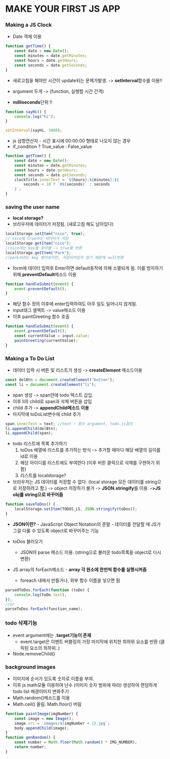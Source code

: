 # MAKE YOUR FIRST JS APP

### Making a JS Clock

-   Date 객체 이용

```js
function getTime() {
    const date = new Date();
    const minutes = date.getMinutes;
    const hours = date.getHours;
    const seconds = date.getSeconds;
}
```

-   새로고침을 해야만 시간이 update되는 문제가발생. -> **setInterval**함수를 이용!!

-   argument 두개 -> (function, 실행할 시간 간격)
-   **milliseconds**단위 !!

```js
function sayHi() {
    console.log("hi");
}

setInterval(sayHi, 3000);
```

-   js 삼항연산자 - 시간 표시에 00:00:00 형태로 나오지 않는 경우
-   if_condition ? True_value : False_value

```js
function getTime() {
    const date = new Date();
    const minutes = date.getMinutes;
    const hours = date.getHours;
    const seconds = date.getSeconds;
    clockTitle.innerText = `${hours}:${minutes}:${
        seconds < 10 ? `0${seconds}` : seconds
    }`;
}
```

### saving the user name

-   **local storage?**
-   브라우저에 데이터가 저장됨. (새로고침 해도 남아있다)

```js
localStorage.setItem("nico", true);
// nico에 true라는 데이터가 저장
localStorage.getItem("nico");
//nico라는 key를 찾아봄 -> true를 반환
localStorage.getItem("Park");
//park이라는 key 찾아보지만, 저장되어있지 않기 때문에 null반환
```

-   form에 데이터 입력후 Enter하면 default동작에 의해 소멸되게 됨. 이를 방지하기 위해 **preventDefault**메소드 이용

```js
function handleSubmit(event) {
    event.preventDefault();
}
```

-   해당 함수 정의 이후에 enter입력하여도 아무 일도 일어나지 않게됨.
-   input태그 셀렉트 -> value메소드 이용
-   이후 paintGreeting 함수 호출

```js
function handleSubmit(event) {
    event.preventDefault();
    const currentValue = input.value;
    paintGreeting(currentValue);
}
```

### Making a To Do List

-   데이터 입력 시 버튼 및 리스트가 생성 -> **createElement** 메소드이용

```js
const delBtn = document.createElement("button");
const li = document.createElement("li");
```

-   span 생성 -> span안에 todo 텍스트 삽입.
-   이후 li의 child로 span과 삭제 버튼을 삽입
-   child 추가 -> **appendChild메소드 이용**
-   마지막에 toDoList변수에 child 추가

```js
span.innerText = text; //text : 함수 argument, todo.js참조
li.appendChild(delBtn);
li.appendChild(span);
```

-   todo 리스트에 목록 추가하기
    1. toDos 배열에 리스트를 추가하는 방식 -> 추가할 때마다 해당 배열의 길이를 id로 이용
    2. 해당 아이디를 리스트에도 부여한다 (이후 버튼 클릭으로 삭제를 구현하기 위함)
    3. 리스트를 localstorage?
-   브라우저는 JS 데이터를 저장할 수 없다. (local storage 모든 데이터를 string으로 저장하려고 함.) -> object 저장하기 불가 -> **JSON.stringify**를 이용. **->JS obj를 string으로 바꾸어줌**

```js
function saveToDos() {
    localStorage.setItem(TODOS_LS, JSON.stringify(toDos));
}
```

-   **JSON이란?** - JavaScript Object Notation의 준말 - 데이터를 전달할 때 JS가 그걸 다룰 수 있도록 object로 바꾸어주는 기능

-   toDos 불러오기

    -   JSON의 parse 메소드 이용. (string으로 불러온 todo목록을 object로 다시 변환)

-   JS array의 forEach메소드 - **array 각 원소에 한번씩 함수를 실행시켜줌**
    -   foreach 내에서 만들거나, 외부 함수 이름을 넣으면 됨

```js
parsedToDos.forEach(function (toDo) {
    console.log(toDo.text);
});
//or
parseToDos.forEach(function_name);
```

### todo 삭제기능

-   event argument에는 **.target기능이 존재**
    -   event.target은 이벤트 버블링의 가장 마지막에 위치한 최하위 요소를 반환 (클릭된 요소의 최하위..)
-   Node.removeChild()

### background images

-   이미지에 순서가 있도록 숫자로 이름을 부여.
-   이후 js math모듈 이용하여 난수 (이미지 숫자 범위에 따라) 생성하여 랜덤하게 todo list 배경이미지 변화주기
-   Math.random()메소드를 이용
-   Math.ceil() 올림. Math.floor() 버림

```js
function paintImage(imgNumber) {
    const image = new Image();
    image.src = `images/${imgNumber + 1}.jpg`;
    body.appendChild(image);
}
function genRandom() {
    const number = Math.floor(Math.random() * IMG_NUMBER);
    return number;
}
```

